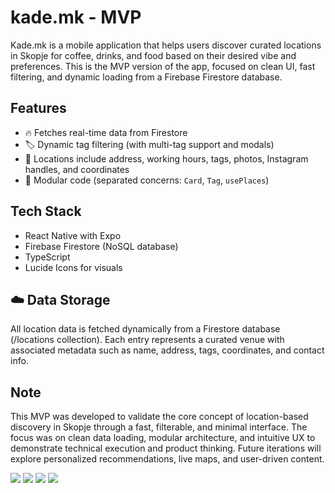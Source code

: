 # kade.mk - MVP

Kade.mk is a mobile application that helps users discover curated locations in Skopje for coffee, drinks, and food based on their desired vibe and preferences. This is the MVP version of the app, focused on clean UI, fast filtering, and dynamic loading from a Firebase Firestore database.

## Features

- 🔥 Fetches real-time data from Firestore
- 🏷️ Dynamic tag filtering (with multi-tag support and modals)
- 🧭 Locations include address, working hours, tags, photos, Instagram handles, and coordinates
- 🧩 Modular code (separated concerns: `Card`, `Tag`, `usePlaces`)

## Tech Stack

- React Native with Expo
- Firebase Firestore (NoSQL database)
- TypeScript
- Lucide Icons for visuals

## ☁️ Data Storage

All location data is fetched dynamically from a Firestore database (/locations collection). Each entry represents a curated venue with associated metadata such as name, address, tags, coordinates, and contact info.

## Note

This MVP was developed to validate the core concept of location-based discovery in Skopje through a fast, filterable, and minimal interface. The focus was on clean data loading, modular architecture, and intuitive UX to demonstrate technical execution and product thinking. Future iterations will explore personalized recommendations, live maps, and user-driven content.

<div>
   <img src="/assets/readme-assets/ui1.png">
   <img src="/assets/readme-assets/ui2.png">
   <img src="/assets/readme-assets/ui3.png">
   <img src="/assets/readme-assets/ui4.png">
</div>
